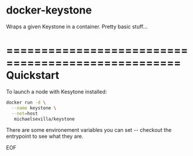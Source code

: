 # docker-keystone
Wraps a given Keystone in a container. Pretty basic stuff...

===================================================
Quickstart
===================================================

To launch a node with Kesytone installed:

```bash
docker run -d \
  --name keystone \
  --net=host 
   michaelsevilla/keystone
```

There are some environement variables you can set -- checkout the entrypoint to see what they are.

EOF
